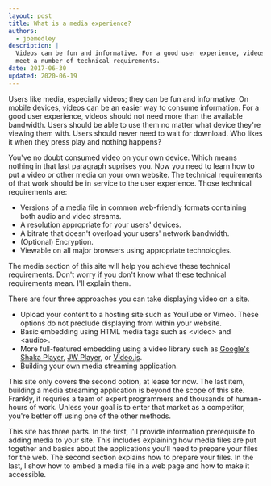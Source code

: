 ```yaml
---
layout: post
title: What is a media experience?
authors:
  - joemedley
description: |
  Videos can be fun and informative. For a good user experience, videos need to
  meet a number of technical requirements.
date: 2017-06-30
updated: 2020-06-19
---
```


Users like media, especially videos; they can be fun and informative. On mobile
devices, videos can be an easier way to consume information. For a good user
experience, videos should not need more than the available bandwidth. Users
should be able to use them no matter what device they're viewing them with.
Users should never need to wait for download. Who likes it when they press play
and nothing happens?

You've no doubt consumed video on your own device. Which means nothing in that
last paragraph suprises you. Now you need to learn how to put a video or other
media on your own website. The technical requirements of that work should be in
service to the user experience. Those technical requirements are:

* Versions of a media file in common web-friendly formats containing both audio
  and video streams.
* A resolution appropriate for your users' devices.
* A bitrate that doesn't overload your users' network bandwidth.
* (Optional) Encryption.
* Viewable on all major browsers using appropriate technologies.

The media section of this site will help you achieve these technical
requirements. Don't worry if you don't know what these technical requirements
mean. I'll explain them.

There are four three approaches you can take displaying video on a site.

* Upload your content to a hosting site such as YouTube or Vimeo. These options
  do not preclude displaying from within your website.
* Basic embedding using HTML media tags such as &lt;video> and &lt;audio>.
* More full-featured embedding using a video library such as [Google's Shaka
  Player](https://github.com/google/shaka-player), [JW
  Player](https://developer.jwplayer.com/), or [Video.js](http://videojs.com/).
* Building your own media streaming application.

This site only covers the second option, at lease for now. The last item,
building a media streaming application is beyond the scope of this site.
Frankly, it requries a team of expert programmers and thousands of human-hours
of work. Unless your goal is to enter that market as a competitor, you're better
off using one of the other methods.

This site has three parts. In the first, I'll provide information prerequisite
to adding media to your site. This includes explaining how media files are put
together and basics about the applications you'll need to prepare your files for
the web. The second section explains how to prepare your files. In the last, I
show how to embed a media file in a web page and how to make it accessible.


